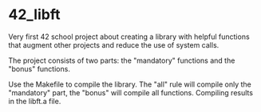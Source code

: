 # 42_libft
Very first 42 school project about creating a library with helpful functions that augment other projects and reduce the use of system calls.

The project consists of two parts: the "mandatory" functions and the "bonus" functions.

Use the Makefile to compile the library. The "all" rule will compile only the "mandatory" part, the "bonus" will compile all functions. Compiling results in the libft.a file.